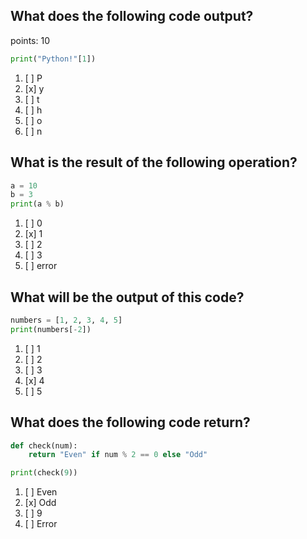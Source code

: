 
## What does the following code output?
points: 10

```python
print("Python!"[1])
```

1. [ ] P
2. [x] y
3. [ ] t
4. [ ] h
5. [ ] o
6. [ ] n


## What is the result of the following operation?

```python
a = 10
b = 3
print(a % b)
```

1. [ ] 0
2. [x] 1
3. [ ] 2
4. [ ] 3
5. [ ] error


## What will be the output of this code?

```python
numbers = [1, 2, 3, 4, 5]
print(numbers[-2])
```

1. [ ] 1
2. [ ] 2
3. [ ] 3
4. [x] 4
5. [ ] 5


## What does the following code return?

```python
def check(num):
    return "Even" if num % 2 == 0 else "Odd"

print(check(9))
```

1. [ ] Even
2. [x] Odd
3. [ ] 9
4. [ ] Error
